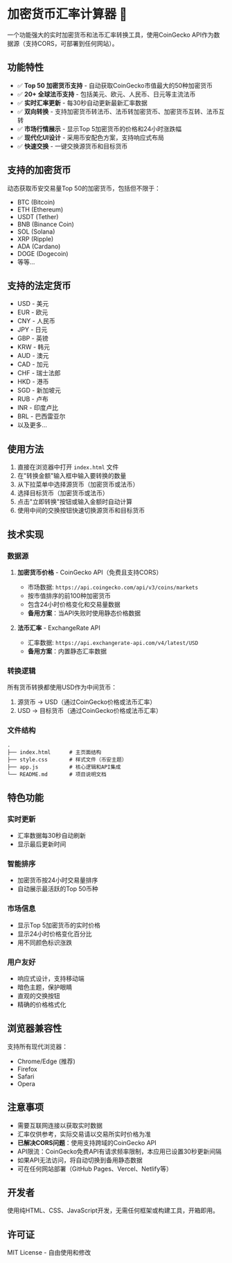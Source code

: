 # 加密货币汇率计算器 💱

一个功能强大的实时加密货币和法币汇率转换工具，使用CoinGecko API作为数据源（支持CORS，可部署到任何网站）。

## 功能特性

- ✅ **Top 50 加密货币支持** - 自动获取CoinGecko市值最大的50种加密货币
- ✅ **20+ 全球法币支持** - 包括美元、欧元、人民币、日元等主流法币
- ✅ **实时汇率更新** - 每30秒自动更新最新汇率数据
- ✅ **双向转换** - 支持加密货币转法币、法币转加密货币、加密货币互转、法币互转
- ✅ **市场行情展示** - 显示Top 5加密货币的价格和24小时涨跌幅
- ✅ **现代化UI设计** - 采用币安配色方案，支持响应式布局
- ✅ **快速交换** - 一键交换源货币和目标货币

## 支持的加密货币

动态获取币安交易量Top 50的加密货币，包括但不限于：
- BTC (Bitcoin)
- ETH (Ethereum)
- USDT (Tether)
- BNB (Binance Coin)
- SOL (Solana)
- XRP (Ripple)
- ADA (Cardano)
- DOGE (Dogecoin)
- 等等...

## 支持的法定货币

- USD - 美元
- EUR - 欧元
- CNY - 人民币
- JPY - 日元
- GBP - 英镑
- KRW - 韩元
- AUD - 澳元
- CAD - 加元
- CHF - 瑞士法郎
- HKD - 港币
- SGD - 新加坡元
- RUB - 卢布
- INR - 印度卢比
- BRL - 巴西雷亚尔
- 以及更多...

## 使用方法

1. 直接在浏览器中打开 `index.html` 文件
2. 在"转换金额"输入框中输入要转换的数量
3. 从下拉菜单中选择源货币（加密货币或法币）
4. 选择目标货币（加密货币或法币）
5. 点击"立即转换"按钮或输入金额时自动计算
6. 使用中间的交换按钮快速切换源货币和目标货币

## 技术实现

### 数据源

1. **加密货币价格** - CoinGecko API（免费且支持CORS）
   - 市场数据: `https://api.coingecko.com/api/v3/coins/markets`
   - 按市值排序的前100种加密货币
   - 包含24小时价格变化和交易量数据
   - **备用方案**：当API失败时使用静态价格数据

2. **法币汇率** - ExchangeRate API
   - 汇率数据: `https://api.exchangerate-api.com/v4/latest/USD`
   - **备用方案**：内置静态汇率数据

### 转换逻辑

所有货币转换都使用USD作为中间货币：
1. 源货币 → USD（通过CoinGecko价格或法币汇率）
2. USD → 目标货币（通过CoinGecko价格或法币汇率）

### 文件结构

```
.
├── index.html      # 主页面结构
├── style.css       # 样式文件（币安主题）
├── app.js          # 核心逻辑和API集成
└── README.md       # 项目说明文档
```

## 特色功能

### 实时更新
- 汇率数据每30秒自动刷新
- 显示最后更新时间

### 智能排序
- 加密货币按24小时交易量排序
- 自动展示最活跃的Top 50币种

### 市场信息
- 显示Top 5加密货币的实时价格
- 显示24小时价格变化百分比
- 用不同颜色标识涨跌

### 用户友好
- 响应式设计，支持移动端
- 暗色主题，保护眼睛
- 直观的交换按钮
- 精确的价格格式化

## 浏览器兼容性

支持所有现代浏览器：
- Chrome/Edge (推荐)
- Firefox
- Safari
- Opera

## 注意事项

- 需要互联网连接以获取实时数据
- 汇率仅供参考，实际交易请以交易所实时价格为准
- **已解决CORS问题**：使用支持跨域的CoinGecko API
- API限流：CoinGecko免费API有请求频率限制，本应用已设置30秒更新间隔
- 如果API无法访问，将自动切换到备用静态数据
- 可在任何网站部署（GitHub Pages、Vercel、Netlify等）

## 开发者

使用纯HTML、CSS、JavaScript开发，无需任何框架或构建工具，开箱即用。

## 许可证

MIT License - 自由使用和修改